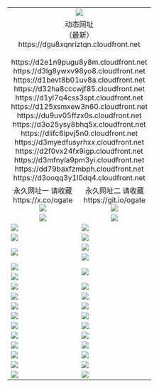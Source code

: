 ﻿<table>
  <tr></tr>
  <tr><td colspan=2 align=center><img src="https://dgu8xqnriztqn.cloudfront.net/Up/oGate.jpg" /></td></tr>
  <tr><td colspan=2 align=center>动态网址<br/>（最新）
<br>https://dgu8xqnriztqn.cloudfront.net
<br>
<br>https://d2e1n9pugu8y8m.cloudfront.net
<br>https://d3lg8ywxv98yo8.cloudfront.net
<br>https://d1bevt8b01uv8a.cloudfront.net
<br>https://d32ha8cccwjf85.cloudfront.net
<br>https://d1yl7q4css3spt.cloudfront.net
<br>https://d125xsmxew3n60.cloudfront.net
<br>https://du9uv05ffzx0s.cloudfront.net
<br>https://d3o25ysy8bhq5x.cloudfront.net
<br>https://dlifc6ipvj5n0.cloudfront.net
<br>https://d3myedfusyrhxx.cloudfront.net
<br>https://d2f0vx24fx9igp.cloudfront.net
<br>https://d3mfnyla9pm3yi.cloudfront.net
<br>https://dd79baxfzmbph.cloudfront.net
<br>https://d3ooqq3y1l0dq4.cloudfront.net
    </td>
  </tr>
  <tr>
    <td align=center>永久网址一 请收藏<br/>https://x.co/ogate<br><img src="https://dgu8xqnriztqn.cloudfront.net/Up/0WMGD1.png" /></td>
    <td align=center>永久网址二 请收藏<br/>https://git.io/ogate<br><img src="https://dgu8xqnriztqn.cloudfront.net/Up/0WMGD2.png" /></td>
  </tr>
  <tr>
    <td align=center><a href="https://dgu8xqnriztqn.cloudfront.net/?from=github"><img src="https://dgu8xqnriztqn.cloudfront.net/Up/0WMPG.jpg" /></a></td>
    <td align=center><a href="https://dgu8xqnriztqn.cloudfront.net/ogUP.aspx?name=0oGate.apk&from=github"><img src="https://dgu8xqnriztqn.cloudfront.net/Up/0WMAZ.jpg" /></a></td>
  </tr>
  <tr>
    <td><a href="https://dgu8xqnriztqn.cloudfront.net/oNote.aspx?id=oGate&from=github" target="_blank"><img src="https://dgu8xqnriztqn.cloudfront.net/Up/0WCYY.jpg" /></a></td>
    <td><a href="https://dgu8xqnriztqn.cloudfront.net/oNote.aspx?id=oNote&from=github" target="_blank"><img src="https://dgu8xqnriztqn.cloudfront.net/Up/0WZTT.jpg" /></a></td>
  </tr>
  <tr>
    <td><a href="https://dgu8xqnriztqn.cloudfront.net/ogDY.aspx?from=github" target="_blank"><img src="https://dgu8xqnriztqn.cloudfront.net/Up/DY.jpg"/></a></td>
    <td><a href="https://dgu8xqnriztqn.cloudfront.net/ogST.aspx?from=github" target="_blank"><img src="https://dgu8xqnriztqn.cloudfront.net/Up/ST.jpg"/></a></td>
  </tr>
  <tr>
    <td rowspan=2><a href="https://dgu8xqnriztqn.cloudfront.net/ogUP.aspx?name=WJ.mp4&from=github" target="_blank"><img src="https://dgu8xqnriztqn.cloudfront.net/Up/WJ.jpg" /></a></td>
    <td><a href="https://dgu8xqnriztqn.cloudfront.net/ogUP.aspx?name=DKC.mp4&count=17&from=github" target="_blank"><img src="https://dgu8xqnriztqn.cloudfront.net/Up/DKC.jpg" /></a></td> 
  </tr>
  <tr>
    <td><a href="https://dgu8xqnriztqn.cloudfront.net/ogUP.aspx?name=LRWS.mp4&count=6B:14,5A:10,5B:35,4A:14,4B:19,3A:10,3B:26,2A:16,2B:21,1A:23,1B:29&from=github" target="_blank"><img src="https://dgu8xqnriztqn.cloudfront.net/Up/LRWS.jpg" /></a></td>
  </tr>
  <tr>
    <td><a href="https://dgu8xqnriztqn.cloudfront.net/ogUP.aspx?name=JQR.mp4&count=2&from=github" target="_blank"><img src="https://dgu8xqnriztqn.cloudfront.net/Up/JQR.jpg" /></a></td>   
    <td rowspan=2><a href="https://dgu8xqnriztqn.cloudfront.net/ogUP.aspx?name=JP.mp4&count=9&from=github" target="_blank"><img src="https://dgu8xqnriztqn.cloudfront.net/Up/JP.jpg" /></td>
  </tr>
  <tr>
    <td><a href="https://dgu8xqnriztqn.cloudfront.net/ogUP.aspx?name=ZSJ.mp4&count=16&from=github" target="_blank"><img src="https://dgu8xqnriztqn.cloudfront.net/Up/ZSJ.jpg" /></a></td>
  </tr>
  <tr>
    <td><a href="https://dgu8xqnriztqn.cloudfront.net/ogUP.aspx?name=SSZJ.mp4&count=7&current=2&from=github" target="_blank"><img src="https://dgu8xqnriztqn.cloudfront.net/Up/SSZJ.jpg" /></a></td>
    <td><a href="https://dgu8xqnriztqn.cloudfront.net/ogUP.aspx?name=WH.mp4&from=github" target="_blank"><img src="https://dgu8xqnriztqn.cloudfront.net/Up/WH.jpg" /></a></td>
  </tr>
  <tr>
    <td><a href="https://dgu8xqnriztqn.cloudfront.net/ogUP.aspx?name=DWHM.mp4&from=github" target="_blank"><img src="https://dgu8xqnriztqn.cloudfront.net/Up/DWHM.jpg" /></a></td>
    <td><a href="https://dgu8xqnriztqn.cloudfront.net/ogUP.aspx?name=XTFY.mp4&count=24&from=github" target="_blank"><img src="https://dgu8xqnriztqn.cloudfront.net/Up/XTFY.jpg" /></a></td>
  </tr>
  <tr>
    <td><a href="https://dgu8xqnriztqn.cloudfront.net/ogUP.aspx?name=4SQQ.mp4&count=06:10&current=06:10&from=github" target="_blank"><img src="https://dgu8xqnriztqn.cloudfront.net/Up/4SQQ0.jpg" /></a></td>
    <td><a href="https://dgu8xqnriztqn.cloudfront.net/ogUP.aspx?name=4SHQ.mp4&count=06:10&current=06:10&from=github" target="_blank"><img src="https://dgu8xqnriztqn.cloudfront.net/Up/4SHQ0.jpg" /></a></td>
  </tr>
  <tr>
    <td><a href="https://dgu8xqnriztqn.cloudfront.net/ogUP.aspx?name=4SZG.mp4&count=06:9&current=06:9&from=github" target="_blank"><img src="https://dgu8xqnriztqn.cloudfront.net/Up/4SZG0.jpg" /></a></td>
    <td><a href="https://dgu8xqnriztqn.cloudfront.net/ogUP.aspx?name=4SDJ.mp4&count=06:14&current=06:13&from=github" target="_blank"><img src="https://dgu8xqnriztqn.cloudfront.net/Up/4SDJ0.jpg" /></a></td>
  </tr>
  <tr>
    <td><a href="https://dgu8xqnriztqn.cloudfront.net/onUP.aspx?name=https://x.co/dtw99&from=github" target="_blank"><img src="https://dgu8xqnriztqn.cloudfront.net/Up/0DTW.jpg"/></a></td>
    <td><a href="https://dgu8xqnriztqn.cloudfront.net/onUP.aspx?name=https://d2tyo2h9ydw5hf.cloudfront.net/acenter/&from=github" target="_blank"><img src="https://dgu8xqnriztqn.cloudfront.net/Up/0TDW.jpg" /></a></td>
  </tr>
  <tr>
    <td><a href="https://dgu8xqnriztqn.cloudfront.net/onUP.aspx?name=https://d3qz7yth5i2rae.cloudfront.net/gb/nsc413.htm&from=github" target="_blank"><img src="https://dgu8xqnriztqn.cloudfront.net/Up/0DJY.jpg" /></a></td>
    <td><a href="https://dgu8xqnriztqn.cloudfront.net/onUP.aspx?name=https://dgyo0jey7vwa5.cloudfront.net/xtr/gb/prog204.html&from=github" target="_blank"><img src="https://dgu8xqnriztqn.cloudfront.net/Up/0XTR.jpg" /></a></td>
  </tr>
  <tr>
    <td><a href="https://dgu8xqnriztqn.cloudfront.net/onUP.aspx?name=https://d7203y8eitivv.cloudfront.net&from=github" target="_blank"><img src="https://dgu8xqnriztqn.cloudfront.net/Up/0MHW.jpg" /></a></td>
    <td><a href="https://dgu8xqnriztqn.cloudfront.net/onUP.aspx?name=https://d38z1xzg5vtneh.cloudfront.net&from=github" target="_blank"><img src="https://dgu8xqnriztqn.cloudfront.net/Up/0ZJW.jpg" /></a></td>
  </tr>
  <tr>
    <td><a href="https://dgu8xqnriztqn.cloudfront.net/ogUP.aspx?name=FG.zip&from=github" target="_blank"><img src="https://dgu8xqnriztqn.cloudfront.net/Up/FG.jpg" /></a></td>
    <td><a href="https://dgu8xqnriztqn.cloudfront.net/ogUP.aspx?name=FGA.apk&from=github" target="_blank"><img src="https://dgu8xqnriztqn.cloudfront.net/Up/FGA.jpg" /></a></td>
  </tr>
  <tr>
    <td><a href="https://dgu8xqnriztqn.cloudfront.net/ogUP.aspx?name=U.zip&from=github" target="_blank"><img src="https://dgu8xqnriztqn.cloudfront.net/Up/U.jpg" /></a></td>
    <td><a href="https://dgu8xqnriztqn.cloudfront.net/ogUP.aspx?name=UA.apk&from=github" target="_blank"><img src="https://dgu8xqnriztqn.cloudfront.net/Up/UA.jpg" /></a></td>
  </tr>
  <tr>
    <td><a href="https://dgu8xqnriztqn.cloudfront.net/ogUP.aspx?name=0iPPOTV.zip&from=github" target="_blank"><img src="https://dgu8xqnriztqn.cloudfront.net/Up/0iPPOTV.jpg" /></a></td>
    <td><a href="https://dgu8xqnriztqn.cloudfront.net/ogUP.aspx?name=0iNTD.apk&from=github" target="_blank"><img src="https://dgu8xqnriztqn.cloudfront.net/Up/0iNTD.jpg" /></a></td>
  </tr>
</table>
